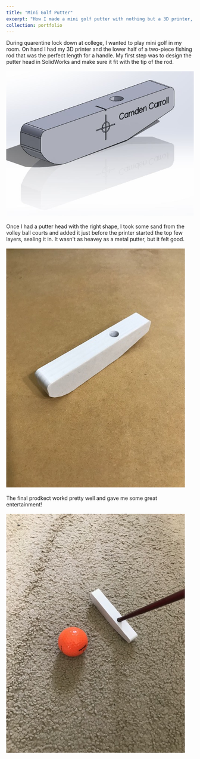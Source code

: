 ```yaml
---
title: "Mini Golf Putter"
excerpt: "How I made a mini golf putter with nothing but a 3D printer, sand, and a fishing pole<br/><img src='/images/PutterHead.JPG'>"
collection: portfolio
---
```


During quarentine lock down at college, I wanted to play mini golf in my room. On hand I had my 3D printer and the lower half of a two-piece fishing rod that was the perfect length for a handle. My first step was to design the putter head in SolidWorks and make sure it fit with the tip of the rod.
<br/><br/>
<img src='/images/PutterHead.JPG'>
<br/><br/>
Once I had a putter head with the right shape, I took some sand from the volley ball courts and added it just before the printer started the top few layers, sealing it in. It wasn't as heavey as a metal putter, but it felt good.
<br/><br/>
<img src='/images/PutterHead1.jpg'>
<br/><br/>
The final prodkect workd pretty well and gave me some great entertainment!
<br/><br/>
<img src='/images/PutterWorking.jpg'>
